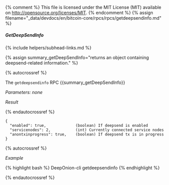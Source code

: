{% comment %}
This file is licensed under the MIT License (MIT) available on
http://opensource.org/licenses/MIT.
{% endcomment %}
{% assign filename="_data/devdocs/en/bitcoin-core/rpcs/rpcs/getdeepsendinfo.md" %}

##### GetDeepSendInfo
{% include helpers/subhead-links.md %}

{% assign summary_getDeepSendInfo="returns an object containing deepsend-related information." %}

{% autocrossref %}

The `getdeepsendinfo` RPC {{summary_getDeepSendInfo}}

*Parameters: none*

*Result*

{% endautocrossref %}

    {
      "enabled": true,             (boolean) If deepsend is enabled
      "servicenodes": 2,           (int) Currently connected service nodes
      "anontxinprogress": true,    (boolean) If deepsend tx is in progress
    }

{% autocrossref %}

*Example*

{% highlight bash %}
DeepOnion-cli getdeepsendinfo
{% endhighlight %}

{% endautocrossref %}
